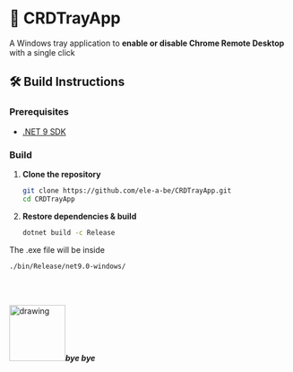 # 🚀 CRDTrayApp

A Windows tray application to **enable or disable Chrome Remote Desktop** with a single click

## 🛠️ Build Instructions

### Prerequisites

- [.NET 9 SDK](https://dotnet.microsoft.com/en-us/download/dotnet/9.0)

### Build

1. **Clone the repository**

   ```bash
   git clone https://github.com/ele-a-be/CRDTrayApp.git
   cd CRDTrayApp
2. **Restore dependencies & build**

    ```bash
    dotnet build -c Release
The .exe file will be inside
```bash
./bin/Release/net9.0-windows/
```
&nbsp;  
&nbsp;

<img src="https://static.wikia.nocookie.net/horadeaventura/images/c/c2/CaracolRJS.png/revision/latest?cb=20140518032802&path-prefix=es" alt="drawing" style="width:100px;"/>**_bye bye_**
